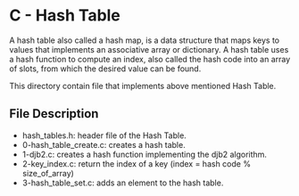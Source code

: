 # C - Hash Table

A hash table also called a hash map, is a data structure that maps keys to values that implements an associative array or dictionary. A hash table uses a hash function to compute an index, also called the hash code into an array of slots, from which the desired value can be found.

This directory contain file that implements above mentioned Hash Table.

## File Description
- hash_tables.h: header file of the Hash Table.
- 0-hash_table_create.c: creates a hash table.
- 1-djb2.c: creates a hash function implementing the djb2 algorithm.
- 2-key_index.c: return the index of a key (index = hash code % size_of_array)
- 3-hash_table_set.c: adds an element to the hash table.
